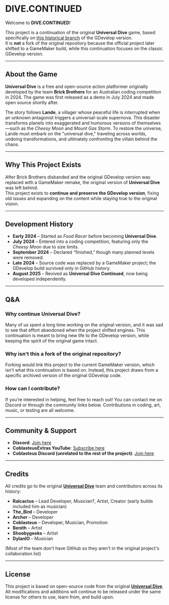 # DIVE.CONTINUED

Welcome to **DIVE.CONTINUED**!  

This project is a continuation of the original **Universal Dive** game, based specifically on [this historical branch](https://github.com/lande519/universal-dive/commit/da4ac611a9caea8ac8ac7d4968cae67d6f74f3c1) of the GDevelop version.  
It is **not** a fork of the original repository because the official project later shifted to a GameMaker build, while this continuation focuses on the classic GDevelop version.

---

## About the Game
**Universal Dive** is a free and open-source action platformer originally developed by the team **Brick Brothers** for an Australian coding competition in 2024. The game was first released as a demo in July 2024 and made open source shortly after.  

The story follows **Lande**, a villager whose peaceful life is interrupted when an unknown antagonist triggers a universal-scale supernova. This disaster transforms planets into exaggerated and humorous versions of themselves—such as the *Cheesy Moon* and *Mount Gas Storm*. To restore the universe, Lande must embark on the "universal dive," traveling across worlds, undoing transformations, and ultimately confronting the villain behind the chaos.  

---

## Why This Project Exists
After Brick Brothers disbanded and the original GDevelop version was replaced with a GameMaker remake, the original version of **Universal Dive** was left behind.  
This project exists to **continue and preserve the GDevelop version**, fixing old issues and expanding on the content while staying true to the original vision.

---

## Development History
- **Early 2024** – Started as *Food Racer* before becoming **Universal Dive**.  
- **July 2024** – Entered into a coding competition, featuring only the *Cheesy Moon* due to size limits.  
- **September 2024** – Declared “finished,” though many planned levels were removed.  
- **Late 2024** – Source code was replaced by a GameMaker project; the GDevelop build survived only in GitHub history.  
- **August 2025** – Revived as **Universal Dive Continued**, now being developed independently.  

---

## Q&A

### Why continue Universal Dive?
Many of us spent a long time working on the original version, and it was sad to see that effort abandoned when the project shifted engines. This continuation is meant to bring new life to the GDevelop version, while keeping the spirit of the original game intact.  

### Why isn’t this a fork of the original repository?
Forking would link this project to the current GameMaker version, which isn’t what this continuation is based on. Instead, this project draws from a specific archived version of the original GDevelop code.  

### How can I contribute?
If you’re interested in helping, feel free to reach out! You can contact me on Discord or through the community links below. Contributions in coding, art, music, or testing are all welcome.  

---

## Community & Support
- **Discord**: [Join here](https://discord.gg/kagdhFgvmp)
- **CoblasteusExtras YouTube**: [Subscribe here](youtube.com/@coblasteusextras)
- **Coblasteus Discord (unrelated to the rest of the project)**: [Join here](https://discord.gg/kMZvmd234Z)  

---

## Credits
All credits go to the original [**Universal Dive**](https://github.com/lande519/universal-dive/commit/da4ac611a9caea8ac8ac7d4968cae67d6f74f3c1) team and contributors across its history:

- **Ralcactus** – Lead Developer, Musician?, Artist, Creator (early builds included him as musician)  
- **The_Bird** – Developer  
- **Archer** – Developer  
- **Coblasteus** – Developer, Musician, Promotion  
- **Benith** – Artist  
- **Shoobygeeks** – Artist  
- **DylanIO** – Musician

(Most of the team don't have GitHub so they aren't in the original project's collaboration list)

---

## License
This project is based on open-source code from the original [**Universal Dive**](https://github.com/lande519/universal-dive/commit/da4ac611a9caea8ac8ac7d4968cae67d6f74f3c1). All modifications and additions will continue to be released under the same license for others to use, learn from, and build upon.
